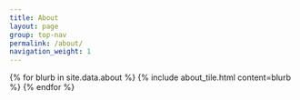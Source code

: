 ```yaml
---
title: About
layout: page
group: top-nav
permalink: /about/
navigation_weight: 1
---
```


<div id="main-container">
  {% for blurb in site.data.about %}
    {% include about_tile.html content=blurb %}
  {% endfor %}
</div>

<script>
$(document).ready(function() {
    if ($('#photosphere-background').children().length !== 0) {
      $("#main-container").fadeIn();
    }
});
</script>
